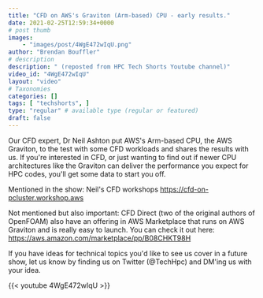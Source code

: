 ```yaml
---
title: "CFD on AWS's Graviton (Arm-based) CPU - early results."
date: 2021-02-25T12:59:34+0000
# post thumb
images:
    - "images/post/4WgE472wIqU.png"
author: "Brendan Bouffler"
# description
description: " (reposted from HPC Tech Shorts Youtube channel)"
video_id: "4WgE472wIqU"
layout: "video"
# Taxonomies
categories: []
tags: [ "techshorts", ]
type: "regular" # available type (regular or featured)
draft: false
---
```


Our CFD expert, Dr Neil Ashton put AWS's Arm-based CPU, the AWS Graviton, to the test with some CFD workloads and shares the results with us. If you're interested in CFD, or just wanting to find out if newer CPU architectures like the Graviton can deliver the performance you expect for HPC codes, you'll get some data to start you off.

Mentioned in the show: Neil's CFD workshops https://cfd-on-pcluster.workshop.aws

Not mentioned but also important: CFD Direct (two of the original authors of OpenFOAM) also have an offering in AWS Marketplace that runs on AWS Graviton and is really easy to launch. You can check it out here: https://aws.amazon.com/marketplace/pp/B08CHKT98H

If you have ideas for technical topics you'd like to see us cover in a future show, let us know by finding us on Twitter (@TechHpc) and DM'ing us with your idea.

{{< youtube 4WgE472wIqU >}}